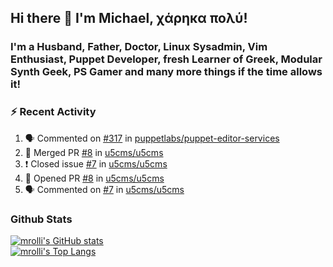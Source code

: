 ## Hi there 👋 I'm Michael, χάρηκα πολύ!

<!--
**mrolli/mrolli** is a ✨ _special_ ✨ repository because its `README.md` (this file) appears on your GitHub profile.

Here are some ideas to get you started:

- 🔭 I’m currently working on ...
- 🌱 I’m currently learning ...
- 👯 I’m looking to collaborate on ...
- 🤔 I’m looking for help with ...
- 💬 Ask me about ...
- 📫 How to reach me: ...
- 😄 Pronouns: ...
- ⚡ Fun fact: ...
-->

### I'm a Husband, Father, Doctor, Linux Sysadmin, Vim Enthusiast, Puppet Developer, fresh Learner of Greek, Modular Synth Geek, PS Gamer and many more things if the time allows it!

### :zap: Recent Activity

<!--START_SECTION:activity-->
1. 🗣 Commented on [#317](https://github.com/puppetlabs/puppet-editor-services/issues/317) in [puppetlabs/puppet-editor-services](https://github.com/puppetlabs/puppet-editor-services)
2. 🎉 Merged PR [#8](https://github.com/u5cms/u5cms/pull/8) in [u5cms/u5cms](https://github.com/u5cms/u5cms)
3. ❗️ Closed issue [#7](https://github.com/u5cms/u5cms/issues/7) in [u5cms/u5cms](https://github.com/u5cms/u5cms)
4. 💪 Opened PR [#8](https://github.com/u5cms/u5cms/pull/8) in [u5cms/u5cms](https://github.com/u5cms/u5cms)
5. 🗣 Commented on [#7](https://github.com/u5cms/u5cms/issues/7) in [u5cms/u5cms](https://github.com/u5cms/u5cms)
<!--END_SECTION:activity-->

### Github Stats
[![mrolli's GitHub stats](https://github-readme-stats.vercel.app/api?username=mrolli&count_private=true&show_icons=true&theme=onedark)](https://github.com/anuraghazra/github-readme-stats)  
[![mrolli's Top Langs](https://github-readme-stats.vercel.app/api/top-langs/?username=mrolli&count_private=true&theme=onedark&hide=c%2B%2B,c,html,cmake,makefile&layout=compact)](https://github.com/anuraghazra/github-readme-stats)
